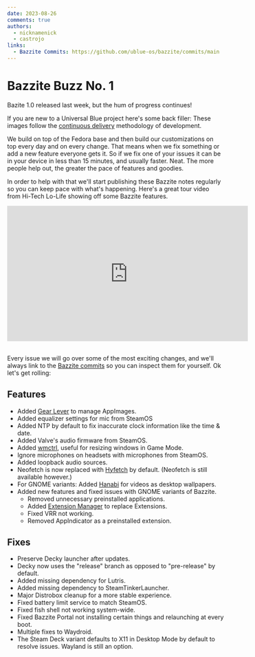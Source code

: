 ```yaml
---
date: 2023-08-26
comments: true
authors: 
  - nicknamenick
  - castrojo
links:
  - Bazzite Commits: https://github.com/ublue-os/bazzite/commits/main
---
```


# Bazzite Buzz No. 1

Bazite 1.0 released last week, but the hum of progress continues! 

If you are new to a Universal Blue project here's some back filler: These images follow the [continuous delivery](https://continuousdelivery.com/) methodology of development. 

We build on top of the Fedora base and then build our customizations on top every day and on every change. That means when we fix something or add a new feature everyone gets it. So if we fix one of your issues it can be in your device in less than 15 minutes, and usually faster. Neat. The more people help out, the greater the pace of features and goodies.

In order to help with that we'll start publishing these Bazzite notes regularly so you can keep pace with what's happening. Here's a great tour video from Hi-Tech Lo-Life showing off some Bazzite features.

<iframe width="560" height="315" src="https://www.youtube.com/embed/aaeRk8_i1Ds" title="YouTube video player" frameborder="0" allow="accelerometer; autoplay; clipboard-write; encrypted-media; gyroscope; picture-in-picture; web-share" allowfullscreen></iframe>
<br/>
<br/>

Every issue we will go over some of the most exciting changes, and we'll always link to the [Bazzite commits](https://github.com/ublue-os/bazzite/commits/main) so you can inspect them for yourself. Ok let's get rolling:

## Features

- Added [Gear Lever](https://github.com/mijorus/gearlever) to manage AppImages.
- Added equalizer settings for mic from SteamOS
- Added NTP by default to fix inaccurate clock information like the time & date.
- Added Valve's audio firmware from SteamOS.
- Added [wmctrl](https://www.freedesktop.org/wiki/Software/wmctrl/), useful for resizing windows in Game Mode.
- Ignore microphones on headsets with microphones from SteamOS.
- Added loopback audio sources.
- Neofetch is now replaced with [Hyfetch](https://github.com/hykilpikonna/hyfetch) by default. (Neofetch is still available however.)
- For GNOME variants: Added [Hanabi](https://github.com/jeffshee/gnome-ext-hanabi) for videos as desktop wallpapers.
- Added new features and fixed issues with GNOME variants of Bazzite.
    - Removed unnecessary preinstalled applications.
    - Added [Extension Manager](https://flathub.org/apps/com.mattjakeman.ExtensionManager) to replace Extensions.
    - Fixed VRR not working.
    - Removed AppIndicator as a preinstalled extension.

## Fixes
- Preserve Decky launcher after updates.
- Decky now uses the "release" branch as opposed to "pre-release" by default.
- Added missing dependency for Lutris.
- Added missing dependency to SteamTinkerLauncher.
- Major Distrobox cleanup for a more stable experience.
- Fixed battery limit service to match SteamOS.
- Fixed fish shell not working system-wide.
- Fixed Bazzite Portal not installing certain things and relaunching at every boot.
- Multiple fixes to Waydroid.
- The Steam Deck variant defaults to X11 in Desktop Mode by default to resolve issues.  Wayland is still an option.

